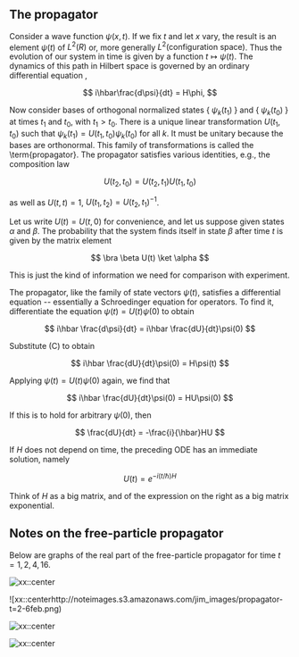
## The propagator

Consider a wave function $\psi(x,t)$.
If we fix $t$ and let $x$ vary, the
result is an element $\psi(t)$ of
$L^2(R)$ or, more generally
$L^2(\text{configuration space})$.
Thus the evolution of our system in
time is given by a function
$t \mapsto \psi(t)$.  The dynamics
of this path in Hilbert space is
governed by an ordinary differential
equation ,

$$
i\hbar\frac{d\psi}{dt} = H\phi,
$$

Now consider bases of orthogonal
normalized states
$\{\; \psi_k(t_1)\;\}$ and
$\{\; \psi_k(t_0) \; \}$
at times $t_1$ and $t_0$,
with $t_1 > t_0$. There is a unique linear
transformation $U(t_1,t_0)$
such that
$\psi_k(t_1) = U(t_1,t_0)\psi_k(t_0)$
for all $k$.
It must be unitary because the bases
are orthonormal.
This family of transformations is
called the \term{propagator}.
The propagator satisfies various
identities, e.g., the composition law

$$
U(t_2, t_0) = U(t_2, t_1)U(t_1, t_0)
$$

as well as $U(t,t) = 1$,
$U(t_1,t_2) = U(t_2,t_1)^{-1}$.

Let us write $U(t) = U(t,0)$ for
convenience, and let us suppose given
states $\alpha$ and $\beta$.
The probability that the system finds
itself in state $\beta$ after time $t$
is given by the matrix element

$$
\bra \beta U(t)  \ket \alpha
$$

This is just the kind of information
we need for comparison with experiment.

The propagator, like the family of state
vectors $\psi(t)$, satisfies a differential
equation -- essentially a Schroedinger equation
for operators. To find it, differentiate the
equation $\psi(t) = U(t)\psi(0)$ to obtain

$$
i\hbar \frac{d\psi}{dt} = i\hbar \frac{dU}{dt}\psi(0)
$$

Substitute (C) to obtain

$$
i\hbar \frac{dU}{dt}\psi(0)  = H\psi(t)
$$

Applying $\psi(t) = U(t)\psi(0)$ again, we find that

$$
i\hbar \frac{dU}{dt}\psi(0) = HU\psi(0)
$$

If this is to hold for arbitrary $\psi(0)$, then

$$
\frac{dU}{dt} = -\frac{i}{\hbar}HU
$$

If $H$ does not depend on time, the preceding
ODE has an immediate solution, namely


$$
U(t) = e^{-i(t/\hbar) H}
$$

Think of $H$ as a big matrix, and of the expression
on the right as a big matrix exponential.


## Notes on the free-particle propagator

Below are graphs of the real part of the
free-particle propagator for time
$t = 1, 2, 4,16$.


![xx::center](http://noteimages.s3.amazonaws.com/jim_images/propagator-t=1-63c8.png)


![xx::centerhttp://noteimages.s3.amazonaws.com/jim_images/propagator-t=2-6feb.png)

![xx::center](http://noteimages.s3.amazonaws.com/jim_images/propagator-t=4-a035.png)

![xx::center](http://noteimages.s3.amazonaws.com/jim_images/propagator-t=16-e5ae.png)

